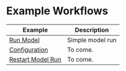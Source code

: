# Example Workflows

| Example     | Description                          |
| ----------- | ------------------------------------ |
| [Run Model](run_model)       | Simple model run  |
| [Configuration](configuration.md)      | To come. |
| [Restart Model Run](restart_model)     | To come. |
